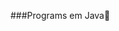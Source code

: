 ###Programs em Java👋

<!--
**CarlosSouza87/CarlosSouza87** is a ✨ _special_ ✨ repository because its `README.md` (this file) appears on your GitHub profile.

Here are some ideas to get you started:
Arquivos para Lab
- 🔭 I’m currently working on ...
- 🌱 I’m currently learning ...
- 👯 I’m looking to collaborate on ...
- 🤔 I’m looking for help with ...
- 💬 Ask me about ...
- 📫 How to reach me: ...
- 😄 Pronouns: ...
- ⚡ Fun fact: ...
-->
